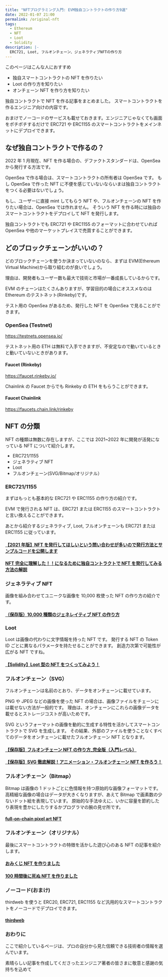 ```yaml
---
title: "NFTプログラミング入門: EVM独自コントラクトの作り方9選"
date: 2022-01-07 21:00
permalink: /original-nft
tags:
  - Ethereum
  - NFT
  - Loot
  - Solidity
description: |-
  ERC721, Loot, フルオンチェーン、ジェネラティブNFTの作り方
---
```


このページはこんな人におすすめ

- 独自スマートコントラクトの NFT を作りたい
- Loot の作り方を知りたい
- オンチェーン NFT を作り方を知りたい

独自コントラクトで NFT を作る記事をまとめました。
スマートコントラクトを作るエンジニア向けの内容です。

おまけでノーコードのサービスも載せておきます。エンジニアじゃなくても画面をポチポチするだけで ERC721 や ERC1155 のスマートコントラクトをメインネットにデプロイできます。

## なぜ独自コントラクトで作るの？

2022 年 1 月現在、NFT を作る場合の、デファクトスタンダードは、OpenSea から発行する方法です。

OpenSea で作る場合は、スマートコントラクトの所有者は OpenSea です。
もし OpenSea で作った NFT に不便を感じていないならいまは独自コントラクトをつくる必要はないでしょう。

もし、ユーザーに直接 mint してもらう NFT や、フルオンチェーンの NFT を作りたい場合は、OpenSea では作れません。
そういう NFT を作る時には独自のスマートコントラクトをデプロイして NFT を発行します。

独自コントラクトでも ERC721 や ERC1155 のフォーマットに合わせていれば OpenSea や他のマーケットプレイスで売買することができます。

## どのブロックチェーンがいいの？

どのブロックチェーンを使うか決まっていないのなら、まずは EVM(Ethereum Virtual Machine)から取り組むのが良いでしょう。

理由は、開発者もユーザー数も最大で技術と市場が一番成長しているからです。

EVM のチェーンはたくさんありますが、学習目的の場合にオススメなのは Ethereum のテストネット(Rinkeby)です。

テスト用の OpenSea があるため、発行した NFT を OpenSea で見ることができます。

### OpenSea (Testnet)

https://testnets.opensea.io/

テストネット用の ETH は無料で入手できますが、不安定なので動いているときと動いていないときがあります。

#### Faucet (Rinkeby)

https://faucet.rinkeby.io/

Chainlink の Faucet からでも Rinkeby の ETH をもらうことができます。

#### Faucet Chainlink

https://faucets.chain.link/rinkeby

## NFT の分類

NFT の種類は無数に存在しますが、ここでは 2021~2022 年に開発が活発になっている NFT について紹介します。

- ERC721/1155
- ジェネラティブ NFT
- Loot
- フルオンチェーン(SVG/Bitmap/オリジナル）

### ERC721/1155

まずはもっとも基本的な ERC721 や ERC1155 の作り方の紹介です。

EVM で発行される NFT は、ERC721 または ERC1155 のスマートコントラクトと言い換えることができます。

あとから紹介するジェネラティブ, Loot, フルオンチェーンも ERC721 または ERC1155 に従っています。

#### [【2021 年版】NFT を発行してほしいという問い合わせが多いので発行方法とサンプルコードを公開します](https://www.blockchainengineer.tokyo/entry/2021-issue-nft-code)

#### [NFT 完全に理解した！！になるために独自コントラクトで NFT を発行してみる方法の解説](https://zenn.dev/razokulover/articles/7db2340f14c2cd)

### ジェネラティブ NFT

画像を組み合わせてユニークな画像を 10,000 枚使った NFT の作り方の紹介です。

#### [（保存版）10,000 種類のジェネレイティブ NFT の作り方](https://note.com/standenglish/n/nf6931087b3bb)

### Loot

Loot は画像の代わりに文字情報を持った NFT です。
発行する NFT の Token ID ごとに異なるパラメータを持たせることができます。
創造力次第で可能性が広がる NFT ですね。

#### [【Solidity】Loot 型の NFT をつくってみよう！](https://ethereumnavi.com/2021/11/10/how-to-create-loot-nft/)

### フルオンチェーン（SVG）

フルオンチェーンは名前のとおり、データをオンチェーンに載せています。

PNG や JPEG などの画像を使った NFT の場合は、画像ファイルをチェーンには載せない方法が一般的です。
理由は、オンチェーンにこれらの画像データを載せるとストレージコストが高いためです。

SVG というフォーマットの画像を動的に生成する特性を活かしてスマートコントラクトで SVG を生成します。
その結果、外部のファイルを使うことなくすべてのデータをオンチェーンに載せたフルオンチェーン NFT となります。

#### [【保存版】フルオンチェーン NFT の作り方\_完全版（入門レベル）](https://note.com/standenglish/n/ne2f5f684faae)

#### [【保存版】SVG 徹底解説！アニメーション・フルオンチェーン NFT を作ろう！](https://note.com/standenglish/n/nc2b326cd07ba)

### フルオンチェーン（Bitmap）

Bitmap は画像の 1 ドットごとに色情報を持つ原始的な画像フォーマットです。
高精細な画像の場合はデータが大きくなりますが、あえて Bitmap で画素数の少ないドット絵を表現しています。
原始的な手法ゆえに、いかに容量を節約したり表現を豊かにしたりするかプログラマの腕の見せ所です。

#### [full-on-chain pixel art NFT](https://qiita.com/h2ueno/items/4a51d95ed3712a2ec639)

### フルオンチェーン（オリジナル）

最後にスマートコントラクトの特徴を活かした遊び心のある NFT の記事を紹介します。

#### [おみくじ NFT を作りました](https://nawoo.hateblo.jp/entry/2021/10/05/121859)

#### [100 時間後に死ぬ NFT を作りました](https://nawoo.hateblo.jp/entry/die-after-100hrs)

### ノーコード(おまけ)

thirdweb を使うと ERC20, ERC721, ERC1155 など汎用的なスマートコントラクトをノーコードでデプロイできます。

#### [thirdweb](https://thirdweb.com/)

### おわりに

ここで紹介しているページは、プロの自分から見た信頼できる技術者の情報を選んでいます。

素晴らしい記事を作成してくださったエンジニア著者の皆さまに敬意と感謝の気持ちを込めて
